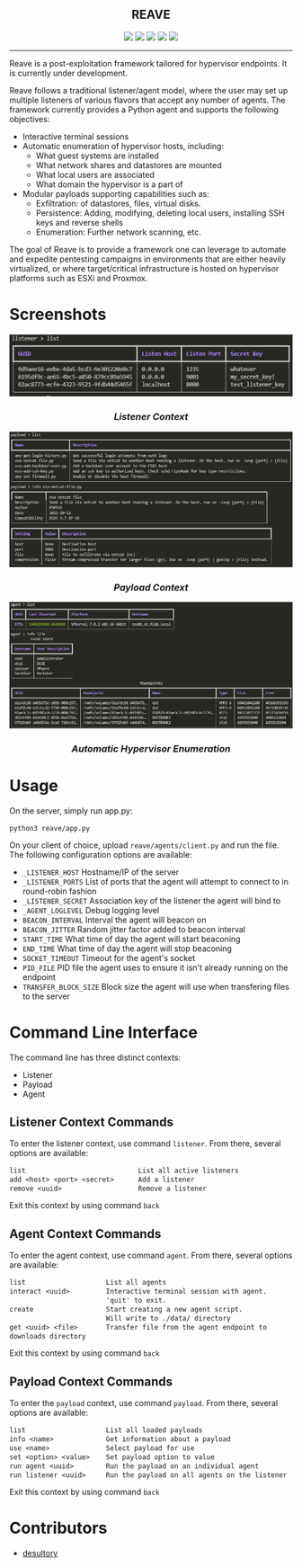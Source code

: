 <p align="center">
  <h2 align="center">REAVE</h2>
</p>

<p align="center">
  <img src="https://img.shields.io/github/license/Psmths/reave.svg">
  <img src="https://www.repostatus.org/badges/latest/wip.svg">
  <img src="https://img.shields.io/badge/Python-3-yellow.svg?logo=python">
  <img src="https://img.shields.io/badge/code%20style-black-000000.svg">
  <img src="https://github.com/Psmths/reave/workflows/CodeQL/badge.svg?branch=main">
</p>
<hr>

Reave is a post-exploitation framework tailored for hypervisor endpoints. It is currently under development. 

Reave follows a traditional listener/agent model, where the user may set up multiple listeners of various flavors that accept any number of agents. The framework currently provides a Python agent and supports the following objectives:

 - Interactive terminal sessions
 - Automatic enumeration of hypervisor hosts, including:
   - What guest systems are installed
   - What network shares and datastores are mounted
   - What local users are associated
   - What domain the hypervisor is a part of
 - Modular payloads supporting capabilities such as:
   - Exfiltration: of datastores, files, virtual disks.
   - Persistence: Adding, modifying, deleting local users, installing SSH keys and reverse shells
   - Enumeration: Further network scanning, etc. 

The goal of Reave is to provide a framework one can leverage to automate and expedite pentesting campaigns in environments that are either heavily virtualized, or where target/critical infrastructure is hosted on hypervisor platforms such as ESXi and Proxmox. 

# Screenshots

<p align="center">
  <img src="doc/listener_context.PNG">
</p>
<h3 align="center"><i>Listener Context</i></h3>

<p align="center">
  <img src="doc/payload_context.PNG">
</p>
<h3 align="center"><i>Payload Context</i></h3>

<p align="center">
  <img src="doc/agent_autoenum.PNG">
</p>
<h3 align="center"><i>Automatic Hypervisor Enumeration</i></h3>

# Usage

On the server, simply run app.py:

```
python3 reave/app.py
```

On your client of choice, upload `reave/agents/client.py` and run the file. The following configuration options are available:

 - `_LISTENER_HOST` Hostname/IP of the server
 - `_LISTENER_PORTS` List of ports that the agent will attempt to connect to in round-robin fashion
 - `_LISTENER_SECRET` Association key of the listener the agent will bind to
 - `_AGENT_LOGLEVEL` Debug logging level
 - `BEACON_INTERVAL` Interval the agent will beacon on
 - `BEACON_JITTER` Random jitter factor added to beacon interval
 - `START_TIME` What time of day the agent will start beaconing 
 - `END_TIME` What time of day the agent will stop beaconing
 - `SOCKET_TIMEOUT` Timeout for the agent's socket
 - `PID_FILE` PID file the agent uses to ensure it isn't already running on the endpoint 
 - `TRANSFER_BLOCK_SIZE` Block size the agent will use when transfering files to the server 

# Command Line Interface

The command line has three distinct contexts:

 - Listener
 - Payload
 - Agent

## Listener Context Commands

To enter the listener context, use command `listener`. From there, several options are available:

```
list                            List all active listeners
add <host> <port> <secret>      Add a listener
remove <uuid>                   Remove a listener
```

Exit this context by using command `back`

## Agent Context Commands

To enter the agent context, use command `agent`. From there, several options are available:

```
list                    List all agents
interact <uuid>         Interactive terminal session with agent. 
                        'quit' to exit.
create                  Start creating a new agent script.
                        Will write to ./data/ directory
get <uuid> <file>       Transfer file from the agent endpoint to downloads directory
```

Exit this context by using command `back`

## Payload Context Commands

To enter the `payload` context, use command `payload`. From there, several options are available:

```
list                    List all loaded payloads
info <name>             Get information about a payload
use <name>              Select payload for use
set <option> <value>    Set payload option to value
run agent <uuid>        Run the payload on an individual agent
run listener <uuid>     Run the payload on all agents on the listener
```

Exit this context by using command `back`

# Contributors

  - [desultory](https://github.com/desultory)
